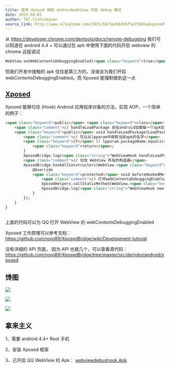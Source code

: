 ```yaml
---
title: 使用 Xposed 强制 androidwebView 开启 debug 模式
date: 2015-04-01
author: TAT.fishineyuan
source_link: http://www.alloyteam.com/2015/04/%e4%bd%bf%e7%94%a8xposed%e5%bc%ba%e5%88%b6androidwebview%e5%bc%80%e5%90%afdebug%e6%a8%a1%e5%bc%8f/
---
```


<!-- {% raw %} - for jekyll -->

从 <https://developer.chrome.com/devtools/docs/remote-debugging> 我们可以知道在 android 4.4 + 可以通过在 apk 中使用下面的代码开启 webview 的 chrome 远程调试

```html
WebView.setWebContentsDebuggingEnabled(<span class="keyword">true</span>);
```

但我们开发中接触的 apk 往往是第三方的，没谁会为我们开启 webContentsDebuggingEnabled。而 Xposed 能强制做到这一点

## [Xposed](https://github.com/rovo89/XposedBridge/wiki/Development-tutorial)

Xposed 能够勾住 (Hook) Android 应用程序对象的方法，实现 AOP，一个简单的例子：

```html
<span class="keyword">public</span> <span class="keyword">class</span> WebViewHook <span class="keyword">implements</span> IXposedHookLoadPackage {
    <span class="comment">// handleLoadPackage 会在android加载每一个apk后执行</span>
    <span class="keyword">public</span> void handleLoadPackage(LoadPackageParam lpparam) throws Throwable {
        <span class="comment">// 可以从lpparam中获取当前apk的名字</span>
        <span class="keyword">if</span> (! lpparam.packageName.equals(<span class="string">"com.tencent.mobileqq"</span>)) {
            <span class="keyword">return</span>;
        }
        XposedBridge.log(<span class="string">"WebViewHook handleLoadPackage: "</span> + lpparam.packageName);
        <span class="comment">// 勾住 WebView 所有的构造器</span>
        XposedBridge.hookAllConstructors(WebView.<span class="keyword">class</span>, <span class="keyword">new</span> XC_MethodHook() {
            @Override
            <span class="keyword">protected</span> void beforeHookedMethod(MethodHookParam param) throws Throwable {
                <span class="comment">// 打开webContentsDebuggingEnabled</span>
                XposedHelpers.callStaticMethod(WebView.<span class="keyword">class</span>, <span class="string">"setWebContentsDebuggingEnabled"</span>, <span class="keyword">true</span>);
                XposedBridge.log(<span class="string">"WebViewHook new WebView(): "</span> + packageName);
            }
        });
    }
}
 
```

上面的代码可以为 QQ 打开 WebView 的 webContentsDebuggingEnabled

Xposed 工作原理可以参考文档： <https://github.com/rovo89/XposedBridge/wiki/Development-tutorial>

没有详细的 API 页面， 因为 API 也就几个，可以查看源代码： <https://github.com/rovo89/XposedBridge/tree/master/src/de/robv/android/xposed>

## 馋图

![](http://7tszky.com1.z0.glb.clouddn.com/FkOLG2-Oi_AM2jOIIpWJZS3Kg9XT)

![](http://7tszky.com1.z0.glb.clouddn.com/FiIdSVKqGFHg3xPEXdZG8wQCXPJI)

![](http://7tszky.com1.z0.glb.clouddn.com/FuP8cOgJccKFlEUn8DERk-owE0Ub)

## 拿来主义

1、需要 android 4.4+ Root 手机

2、安装 Xposed 框架

3、已开启 QQ WebView 的 Apk： [webviewdebughook.Apk](http://7tszky.com1.z0.glb.clouddn.com/FkA_G7UGdW8X4DZ2IKsRjVG0gEpz)

<!-- {% endraw %} - for jekyll -->